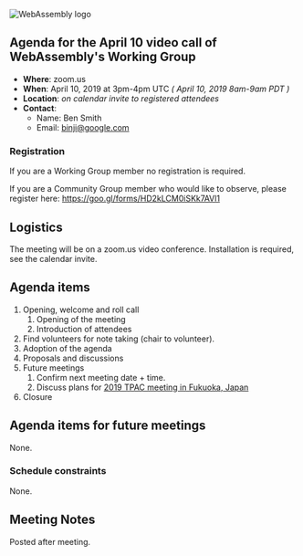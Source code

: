 ![WebAssembly logo](/images/WebAssembly.png)

## Agenda for the April 10 video call of WebAssembly's Working Group

- **Where**: zoom.us
- **When**: April 10, 2019 at 3pm-4pm UTC *( April 10, 2019 8am-9am PDT )*
- **Location**: *on calendar invite to registered attendees*
- **Contact**:
    - Name: Ben Smith
    - Email: binji@google.com

### Registration

If you are a Working Group member no registration is required.

If you are a Community Group member who would like to observe, please register
here:
https://goo.gl/forms/HD2kLCM0iSKk7AVl1

## Logistics

The meeting will be on a zoom.us video conference.
Installation is required, see the calendar invite.

## Agenda items

1. Opening, welcome and roll call
    1. Opening of the meeting
    1. Introduction of attendees
1. Find volunteers for note taking (chair to volunteer).
1. Adoption of the agenda
1. Proposals and discussions
1. Future meetings
    1. Confirm next meeting date + time.
    1. Discuss plans for [2019 TPAC meeting in Fukuoka, Japan](https://www.w3.org/2019/09/TPAC/)
1. Closure

## Agenda items for future meetings

None.

### Schedule constraints

None.

## Meeting Notes

Posted after meeting.
